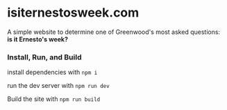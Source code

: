 # isiternestosweek.com

A simple website to determine one of Greenwood's most asked questions: **is it Ernesto's week?**

### Install, Run, and Build

install dependencies with `npm i`

run the dev server with `npm run dev`

Build the site with `npm run build`